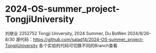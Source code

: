 # 2024-OS-summer_project-TongjiUniversity
刘继业 2252752 Tongji University, 2024 Summer, Du BoWen 2024/8/26-8/30
源代码：https://github.com/salad14/2024-OS-summer_project-TongjiUniversity
各个实验的代码可切换不同的Branch查看
